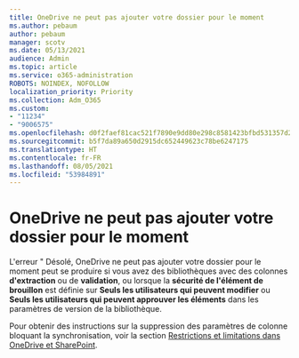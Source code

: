 ```yaml
---
title: OneDrive ne peut pas ajouter votre dossier pour le moment
ms.author: pebaum
author: pebaum
manager: scotv
ms.date: 05/13/2021
audience: Admin
ms.topic: article
ms.service: o365-administration
ROBOTS: NOINDEX, NOFOLLOW
localization_priority: Priority
ms.collection: Adm_O365
ms.custom:
- "11234"
- "9006575"
ms.openlocfilehash: d0f2faef81cac521f7890e9dd80e298c8581423bfbd531357d22f9e30ac89898
ms.sourcegitcommit: b5f7da89a650d2915dc652449623c78be6247175
ms.translationtype: HT
ms.contentlocale: fr-FR
ms.lasthandoff: 08/05/2021
ms.locfileid: "53984891"
---
```

# <a name="onedrive-cant-add-your-folder-right-now"></a>OneDrive ne peut pas ajouter votre dossier pour le moment

L'erreur " Désolé, OneDrive ne peut pas ajouter votre dossier pour le moment peut se produire si vous avez des bibliothèques avec des colonnes **d'extraction** ou de **validation**, ou lorsque la **sécurité de l'élément de brouillon** est définie sur **Seuls les utilisateurs qui peuvent modifier** ou **Seuls les utilisateurs qui peuvent approuver les éléments** dans les paramètres de version de la bibliothèque. 

Pour obtenir des instructions sur la suppression des paramètres de colonne bloquant la synchronisation, voir la section [Restrictions et limitations dans OneDrive et SharePoint](https://support.microsoft.com/office/64883a5d-228e-48f5-b3d2-eb39e07630fa).

